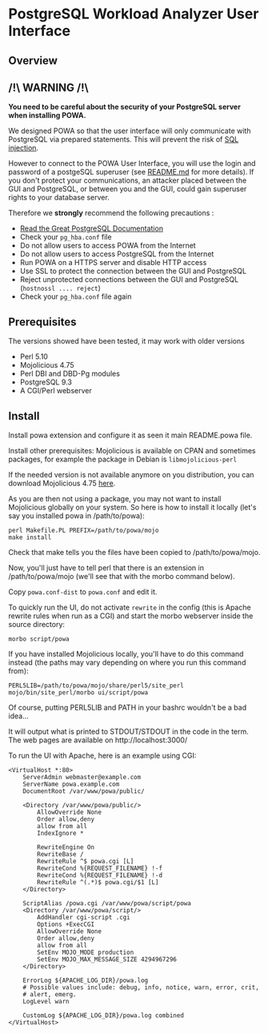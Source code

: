 PostgreSQL Workload Analyzer User Interface
============================================

Overview
--------

/!\ WARNING /!\
-------------------------

__You need to be careful about the security of your PostgreSQL server when installing POWA.__

We designed POWA so that the user interface will only communicate with PostgreSQL via prepared statements. This will prevent the risk of [SQL injection](http://xkcd.com/327/).

However to connect to the POWA User Interface, you will use the login and password of a postgeSQL superuser (see [README.md](https://github.com/dalibo/powa/blob/master/README.md) for more details). If you don't protect your communications, an attacker placed between the GUI and PostgreSQL, or between you and the GUI, could gain superuser rights to your database server.

Therefore we **strongly** recommend the following precautions :

* [Read the Great PostgreSQL Documentation](http://www.postgresql.org/docs/current/static/auth-pg-hba-conf.html)
* Check your ``pg_hba.conf`` file
* Do not allow users to access POWA from the Internet
* Do not allow users to access PostgreSQL from the Internet
* Run POWA on a HTTPS server and disable HTTP access
* Use SSL to protect the connection between the GUI and PostgreSQL
* Reject unprotected connections between the GUI and PostgreSQL (``hostnossl .... reject``)
* Check your ``pg_hba.conf`` file again


Prerequisites
-------------

The versions showed have been tested, it may work with older versions

* Perl 5.10
* Mojolicious 4.75
* Perl DBI and DBD-Pg modules
* PostgreSQL 9.3
* A CGI/Perl webserver

Install
-------

Install powa extension and configure it as seen it main README.powa file.


Install other prerequisites: Mojolicious is available on CPAN and
sometimes packages, for example the package in Debian is
`libmojolicious-perl`

If the needed version is not available anymore on you distribution, you can
download Mojolicious 4.75 [here](http://backpan.perl.org/authors/id/S/SR/SRI/Mojolicious-4.75.tar.gz).

As you are then not using a package, you may not want to install Mojolicious globally on your system. So here is how to install it locally (let's say you installed powa in /path/to/powa):

    perl Makefile.PL PREFIX=/path/to/powa/mojo
    make install

Check that make tells you the files have been copied to /path/to/powa/mojo.

Now, you'll just have to tell perl that there is an extension in /path/to/powa/mojo (we'll see that with the morbo command below).

Copy `powa.conf-dist` to `powa.conf` and edit it.

To quickly run the UI, do not activate `rewrite` in the config (this
is Apache rewrite rules when run as a CGI) and start the morbo
webserver inside the source directory:

    morbo script/powa

If you have installed Mojolicious locally, you'll have to do this command instead (the paths may vary depending on where you run this command from):

    PERL5LIB=/path/to/powa/mojo/share/perl5/site_perl mojo/bin/site_perl/morbo ui/script/powa

Of course, putting PERL5LIB and PATH in your bashrc wouldn't be a bad idea...

It will output what is printed to STDOUT/STDOUT in the code in the
term. The web pages are available on http://localhost:3000/

To run the UI with Apache, here is an example using CGI:

    <VirtualHost *:80>
        ServerAdmin webmaster@example.com
        ServerName powa.example.com
        DocumentRoot /var/www/powa/public/

        <Directory /var/www/powa/public/>
            AllowOverride None
            Order allow,deny
            allow from all
            IndexIgnore *

            RewriteEngine On
            RewriteBase /
            RewriteRule ^$ powa.cgi [L]
            RewriteCond %{REQUEST_FILENAME} !-f
            RewriteCond %{REQUEST_FILENAME} !-d
            RewriteRule ^(.*)$ powa.cgi/$1 [L]
        </Directory>

        ScriptAlias /powa.cgi /var/www/powa/script/powa
        <Directory /var/www/powa/script/>
            AddHandler cgi-script .cgi
            Options +ExecCGI
            AllowOverride None
            Order allow,deny
            allow from all
            SetEnv MOJO_MODE production
            SetEnv MOJO_MAX_MESSAGE_SIZE 4294967296
        </Directory>

        ErrorLog ${APACHE_LOG_DIR}/powa.log
        # Possible values include: debug, info, notice, warn, error, crit,
        # alert, emerg.
        LogLevel warn

        CustomLog ${APACHE_LOG_DIR}/powa.log combined
    </VirtualHost>
